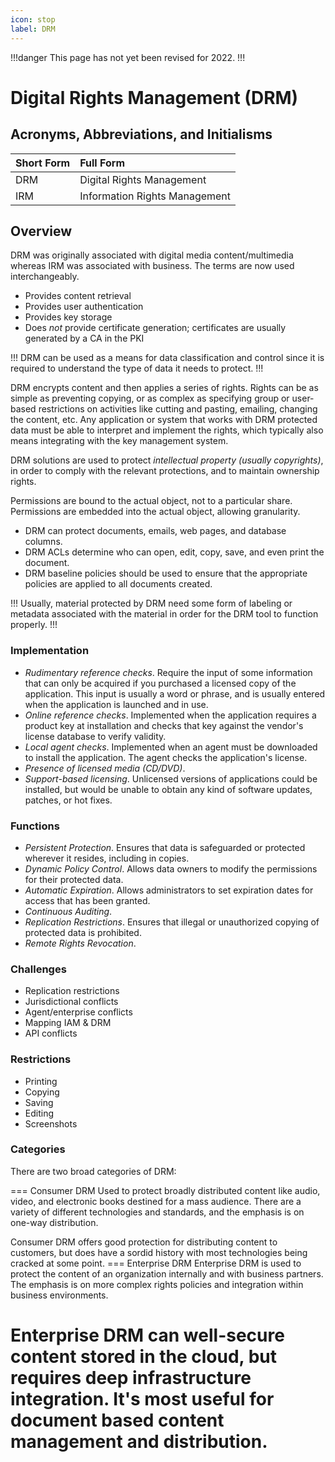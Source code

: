 ```yaml
---
icon: stop
label: DRM
---
```


!!!danger
This page has not yet been revised for 2022.
!!!

# Digital Rights Management (DRM)

## Acronyms, Abbreviations, and Initialisms

Short Form | Full Form
:--- | :---
DRM | Digital Rights Management
IRM | Information Rights Management

## Overview

DRM was originally associated with digital media content/multimedia whereas IRM was associated with business. The terms are now used interchangeably.

- Provides content retrieval
- Provides user authentication
- Provides key storage
- Does *not* provide certificate generation; certificates are usually generated by a CA in the PKI

!!!
DRM can be used as a means for data classification and control since it is required to understand the type of data it needs to protect.
!!!

DRM encrypts content and then applies a series of rights. Rights can be as simple as preventing copying, or as complex as specifying group or user-based restrictions on activities like cutting and pasting, emailing, changing the content, etc. Any application or system that works with DRM protected data must be able to interpret and implement the rights, which typically also means integrating with the key management system.

DRM solutions are used to protect *intellectual property (usually copyrights)*, in order to comply with the relevant protections, and to maintain ownership rights.

Permissions are bound to the actual object, not to a particular share. Permissions are embedded into the actual object, allowing granularity.

- DRM can protect documents, emails, web pages, and database columns.
- DRM ACLs determine who can open, edit, copy, save, and even print the document.
- DRM baseline policies should be used to ensure that the appropriate policies are applied to all documents created.

!!!
Usually, material protected by DRM need some form of labeling or metadata associated with the material in order for the DRM tool to function properly.
!!!

### Implementation

- *Rudimentary reference checks*. Require the input of some information that can only be acquired if you purchased a licensed copy of the application. This input is usually a word or phrase, and is usually entered when the application is launched and in use.
- *Online reference checks*. Implemented when the application requires a product key at installation and checks that key against the vendor's license database to verify validity.
- *Local agent checks*. Implemented when an agent must be downloaded to install the application. The agent checks the application's license.
- *Presence of licensed media (CD/DVD)*.
- *Support-based licensing*. Unlicensed versions of applications could be installed, but would be unable to obtain any kind of software updates, patches, or hot fixes.

### Functions

- *Persistent Protection*. Ensures that data is safeguarded or protected wherever it resides, including in copies.
- *Dynamic Policy Control*. Allows data owners to modify the permissions for their protected data.
- *Automatic Expiration*. Allows administrators to set expiration dates for access that has been granted.
- *Continuous Auditing*.
- *Replication Restrictions*. Ensures that illegal or unauthorized copying of protected data is prohibited.
- *Remote Rights Revocation*.

### Challenges

- Replication restrictions
- Jurisdictional conflicts
- Agent/enterprise conflicts
- Mapping IAM & DRM
- API conflicts

### Restrictions

- Printing
- Copying
- Saving
- Editing
- Screenshots

### Categories

There are two broad categories of DRM:

=== Consumer DRM
Used to protect broadly distributed content like audio, video, and electronic books destined for a mass audience. There are a variety of different technologies and standards, and the emphasis is on one-way distribution.

Consumer DRM offers good protection for distributing content to customers, but does have a sordid history with most technologies being cracked at some point.
=== Enterprise DRM
Enterprise DRM is used to protect the content of an organization internally and with business partners. The emphasis is on more complex rights policies and integration within business environments.

Enterprise DRM can well-secure content stored in the cloud, but requires deep infrastructure integration. It's most useful for document based content management and distribution.
===
